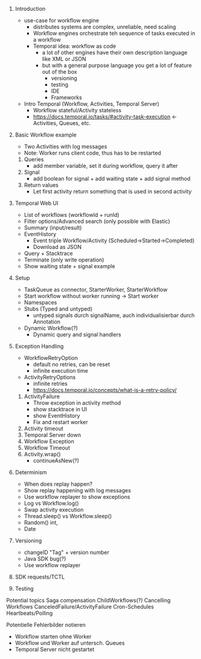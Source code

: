 1. Introduction
   - use-case for workflow engine
     - distributes systems are complex, unreliable, need scaling
     - Workflow engines orchestrate teh sequence of tasks executed in a workflow
     - Temporal idea: workflow as code
       - a lot of other engines have their own description language like XML or JSON
       - but with a general purpose language you get a lot of feature out of the box
         - versioning
         - testing
         - IDE
         - Frameworks
   - Intro Temporal (Workflow, Activities, Temporal Server)
      - Workflow stateful/Activity stateless
      - https://docs.temporal.io/tasks/#activity-task-execution <- Activities, Queues, etc.

2. Basic Workflow example
   - Two Activities with log messages
   - Note: Worker runs client code, thus has to be restarted
   1. Queries
       - add member variable, set it during workflow, query it after
   1. Signal
       - add boolean for signal + add waiting state + add signal method
   1. Return values
       - Let first activity return something that is used in second activity
3. Temporal Web UI
   - List of workflows (workflowId + runId)
   - Filter options/Advanced search (only possible with Elastic)
   - Summary (input/result)
   - EventHistory
      - Event triple Workflow/Activity (Scheduled->Started->Completed)
      - Download as JSON
   - Query + Stacktrace
   - Terminate (only write operation)
   - Show waiting state + signal example
4. Setup
   - TaskQueue as connector, StarterWorker, StarterWorkflow
   - Start workflow without worker running -> Start worker
   - Namespaces
   - Stubs (Typed and untyped)
      - untyped signals durch signalName, auch individualisierbar durch Annotation
   - Dynamic Workflow(?)
      - Dynamic query and signal handlers
5. Exception Handling
   - WorkflowRetryOption
      - default no retries, can be reset
      - infinite execution time
   - ActivityRetryOptions
      - infinite retries
      - https://docs.temporal.io/concepts/what-is-a-retry-policy/
   1. ActivityFailure
      - Throw exception in activity method
      - show stacktrace in UI
      - show EventHistory
      - Fix and restart worker
   2. Activity timeout
   3. Temporal Server down
   4. Workflow Exception
   5. Workflow Timeout
   6. Activity.wrap()
      - continueAsNew(?)
6. Determinism
   - When does replay happen?
   - Show replay happening with log messages
   - Use workflow replayer to show exceptions
   - Log vs Workflow.log()
   - Swap activity execution
   - Thread.sleep() vs Workflow.sleep()
   - Random() int,
   - Date
7. Versioning
   - changeID "Tag" + version number
   - Java SDK bug(?)
   - Use workflow replayer
8. SDK requests/TCTL
9. Testing






Potential topics
    Saga compensation
    ChildWorkflows(?)
    Cancelling Workflows
        CanceledFailure/ActivityFailure
    Cron-Schedules
    Heartbeats/Polling


 Potentielle Fehlerbilder notieren
  - Workflow starten ohne Worker
  - Workflow und Worker auf untersch. Queues
  - Temporal Server nicht gestartet
